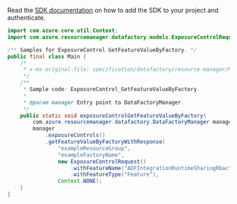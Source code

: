 Read the [SDK documentation](https://github.com/Azure/azure-sdk-for-java/blob/azure-resourcemanager-datafactory_1.0.0-beta.10/sdk/datafactory/azure-resourcemanager-datafactory/README.md) on how to add the SDK to your project and authenticate.

```java
import com.azure.core.util.Context;
import com.azure.resourcemanager.datafactory.models.ExposureControlRequest;

/** Samples for ExposureControl GetFeatureValueByFactory. */
public final class Main {
    /*
     * x-ms-original-file: specification/datafactory/resource-manager/Microsoft.DataFactory/stable/2018-06-01/examples/ExposureControl_GetFeatureValueByFactory.json
     */
    /**
     * Sample code: ExposureControl_GetFeatureValueByFactory.
     *
     * @param manager Entry point to DataFactoryManager.
     */
    public static void exposureControlGetFeatureValueByFactory(
        com.azure.resourcemanager.datafactory.DataFactoryManager manager) {
        manager
            .exposureControls()
            .getFeatureValueByFactoryWithResponse(
                "exampleResourceGroup",
                "exampleFactoryName",
                new ExposureControlRequest()
                    .withFeatureName("ADFIntegrationRuntimeSharingRbac")
                    .withFeatureType("Feature"),
                Context.NONE);
    }
}
```

